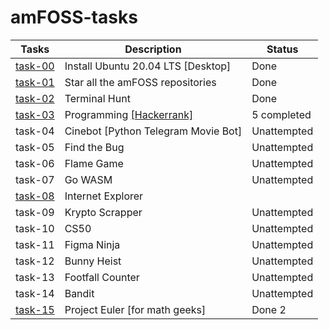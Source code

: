 # amFOSS-tasks


| Tasks   | Description                         | Status                      |
|---------|-------------------------------------|-----------------------------|
| [task-00]() | Install Ubuntu 20.04 LTS [Desktop]  | Done                        |
| [task-01]() | Star all the amFOSS repositories    | Done                        |
| [task-02]() | Terminal Hunt                       | Done                        |
| [task-03]() | Programming [[Hackerrank]](https://www.hackerrank.com/yadukrishnan_491)            | 5 completed |
| task-04 | Cinebot [Python Telegram Movie Bot] | Unattempted                 |
| task-05 | Find the Bug                        | Unattempted                 |
| task-06 | Flame Game                          | Unattempted                 |
| task-07 | Go WASM                             | Unattempted                 |
| [task-08]() | Internet Explorer               |                             |
| task-09 | Krypto Scrapper                     | Unattempted                 |
| task-10 | CS50                                | Unattempted                 |
| task-11 | Figma Ninja                         | Unattempted                 |
| task-12 | Bunny Heist                         | Unattempted                 |
| task-13 | Footfall Counter                    | Unattempted                 |
| task-14 | Bandit                              | Unattempted                   |
| [task-15](https://github.com/yadukrishnan4998/amFOSS---tasks/tree/main/task-15) | Project Euler [for math geeks]      | Done 2           |
